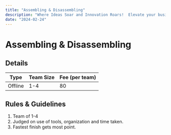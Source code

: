 ```yaml
---
title: "Assembling & Disassembling"
description: "Where Ideas Soar and Innovation Roars!  Elevate your business dreams with the ultimate platform to showcase tech brilliance."
date: "2024-02-24"
---
```


# Assembling & Disassembling

## Details

| Type    | Team Size | Fee (per team) |
| ------- | --------- | -------------- |
| Offline | 1-4       | 80             |

## Rules & Guidelines

1. Team of 1-4
2. Judged on use of tools, organization and time taken.
3. Fastest finish gets most point.
